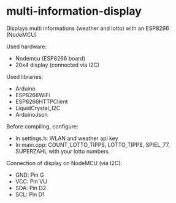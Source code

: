 # multi-information-display
Displays multi informations (weather and lotto) with an ESP8266 (NodeMCU)

Used hardware:
* Nodemcu (ESP8266 board)
* 20x4 display (connected via I2C)

Used libraries:
* Arduino
* ESP8266WiFi
* ESP8266HTTPClient
* LiquidCrystal_I2C
* ArduinoJson

Before compiling, configure:
* In settings.h: WLAN and weather api key
* In main.cpp: COUNT_LOTTO_TIPPS, LOTTO_TIPPS, SPIEL_77, SUPERZAHL with your lotto numbers

Connection of display on NodeMCU (via I2C):
* GND: Pin G
* VCC: Pin VU
* SDA: Pin D2
* SCL: Pin D1